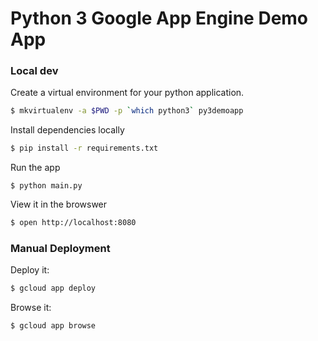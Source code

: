 Python 3 Google App Engine Demo App
===================================

### Local dev

Create a virtual environment for your python application.

```sh
$ mkvirtualenv -a $PWD -p `which python3` py3demoapp
```

Install dependencies locally

``` sh
$ pip install -r requirements.txt
```

Run the app

```
$ python main.py
```

View it in the browswer

``` sh
$ open http://localhost:8080
```

### Manual Deployment

Deploy it:

```sh
$ gcloud app deploy
```

Browse it:

```sh
$ gcloud app browse
```
